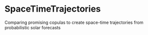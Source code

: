 # SpaceTimeTrajectories
Comparing promising copulas to create space-time trajectories from probabilistic solar forecasts
